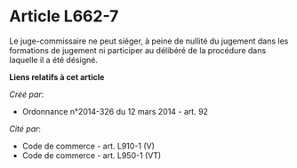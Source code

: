 # Article L662-7

Le juge-commissaire ne peut siéger, à peine de nullité du jugement dans les formations de jugement ni participer au délibéré
de la procédure dans laquelle il a été désigné.

**Liens relatifs à cet article**

_Créé par_:

  - Ordonnance n°2014-326 du 12 mars 2014 - art. 92

_Cité par_:

  - Code de commerce - art. L910-1 (V)
  - Code de commerce - art. L950-1 (VT)
